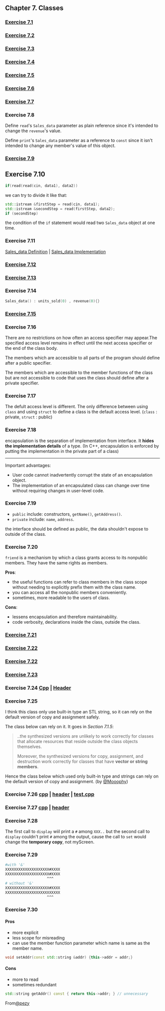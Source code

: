## Chapter 7. Classes

### [Exercise 7.1](ex_07_01.cpp)

### [Exercise 7.2](ex_07_02.h)

### [Exercise 7.3](ex_07_03.cpp)

### [Exercise 7.4](ex_07_04_05.h)

### [Exercise 7.5](ex_07_04_05.h)

### [Exercise 7.6](ex_07_06.h)

### [Exercise 7.7](ex_07_07.cpp)

### Exercise 7.8

Define `read`'s `Sales_data` parameter as plain reference since it's intended to change the `revenue`'s value.

Define `print`'s `Sales_data` parameter as a reference to `const` since it isn't intended to change any member's value of this object.

### [Exercise 7.9](ex_07_09.h)

## Exercise 7.10

```cpp
if(read(read(cin, data1), data2))
```

we can try to divide it like that:

```cpp
std::istream &firstStep = read(cin, data1);
std::istream &secondStep = read(firstStep, data2);
if (secondStep)
```

the condition of the `if` statement would read two `Sales_data` object at one time.

### Exercise 7.11

[Sales_data Definition](ex_07_06.h) | [Sales_data Implementation](ex_07_11.cpp)

### [Exercise 7.12](ex_07_12.h)

### [Exercise 7.13](ex_07_13.cpp)

### Exercise 7.14

```cpp
Sales_data() : units_sold(0) , revenue(0){}
```

### [Exercise 7.15](ex_07_15.h)

### Exercise 7.16

There are no restrictions on how often an access specifier may appear.The specified access level remains in effect until the next access specifier or the end of the class body.

The members which are accessible to all parts of the program should define after a public specifier.

The members which are accessible to the member functions of the class but are not accessible to code that uses the class should define after a private specifier.

### Exercise 7.17

The defult access level is different.
The only difference between using `class` and using `struct` to define a class is the default access level. (`class` : private, `struct` : public)

### Exercise 7.18

encapsulation is the separation of implementation from interface. 
It **hides the implementation details** of a type. (In C++, encapsulation is enforced by putting the implementation in the private part of a class)

---

Important advantages:

- User code cannot inadvertently corrupt the state of an encapsulation object.
- The implementation of an encapsulated class can change over time without requiring changes in user-level code.

### Exercise 7.19

- `public` include: constructors, `getName()`, `getAddress()`.
- `private` include: `name`, `address`.

the interface should be defined as public, the data shouldn't expose to outside of the class.

### Exercise 7.20

`friend` is a mechanism by which a class grants access to its nonpublic members. They have the same rights as members.

**Pros**:

- the useful functions can refer to class members in the class scope without needing to explicitly prefix them with the class name.
- you can access all the nonpublic members conveniently.
- sometimes, more readable to the users of class.

**Cons**:

- lessens encapsulation and therefore maintainability.
- code verbosity, declarations inside the class, outside the class.

### [Exercise 7.21](ex_07_21.h)

### [Exercise 7.22](ex_07_22.h)

### [Exercise 7.22](ex_07_22.h)

### [Exercise 7.23](ex_07_23.h)

### Exercise 7.24 [Cpp](ex_07_24.cpp) | [Header](ex_07_23.h)

### Exercise 7.25

I think this class only use built-in type an STL string, so it can rely on the default version of copy and assignment safely.

The class below can rely on it. It goes in *Section 7.1.5*:

> ..the synthesized versions are unlikely to work correctly for classes that allocate resources that reside outside the class objects themselves.
>
> Moreover, the synthesized versions for copy, assignment, and destruction work correctly for classes that have **vector or string members**.

Hence the class below which used only built-in type and strings can rely on the default version of copy and assignment. (by [@Mooophy](https://github.com/Mooophy)\)

### Exercise 7.26 [cpp](ex_07_26_sales_data.cpp) | [header](ex_07_26_sales_data.h) | [test.cpp](ex_07_26_sales_data_test.cpp)

### Exercise 7.27 [cpp](ex_07_27_Screen_display.cpp) | [header](ex_07_27.h)

### Exercise 7.28

The first call to `display` wiil print a `#` among `XXX..` but the second call to `display` couldn't print `#` among the output, cause the call to `set` would change the **temporary copy**, not myScreen.

### Exercise 7.29

```sh
#with '&'
XXXXXXXXXXXXXXXXXXXX#XXXX
XXXXXXXXXXXXXXXXXXXX#XXXX
                   ^^^
# without '&'
XXXXXXXXXXXXXXXXXXXX#XXXX
XXXXXXXXXXXXXXXXXXXXXXXXX
                   ^^^
```

### Exercise 7.30

#### Pros

- more explicit
- less scope for misreading
- can use the member function parameter which name is same as the member name.

```cpp
void setAddr(const std::string &addr) {this->addr = addr;}
```

#### Cons

- more to read
- sometimes redundant

```cpp
std::string getAddr() const { return this->addr; } // unnecessary
```

From[@pezy](https://github.com/pezy/CppPrimer/)


